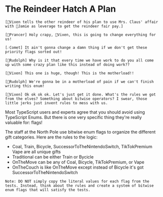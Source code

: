 # The Reindeer Hatch A Plan
```
[🌟Vixen tells the other reindeer of his plan to use Mrs. Claus' affair with 🪩Jamie as leverage to get the reindeer fair pay.]

[🦌Prancer] Holy crapy, 🌟Vixen, this is going to change everything for us!

[☄️Comet] It ain't gonna change a damn thing if we don't get these priority flags sorted out!

[🔴Rudolph] Why is it that every time we have work to do you all come up with some crazy plan like this instead of doing work??

[🌟Vixen] This one is huge, though! This is the motherload!!

[🔴Rudolph] We're gonna be in a motherload of pain if we can't finish writing this enum!

[🌟Vixen] Ok ok ok ok. Let's just get it done. What's the rules we got from the elves? Something about bitwise operators? I swear, those little jerks just invent rules to mess with us.
```
Most TypeScript users and experts agree that you should avoid using TypeScript Enums. But there is one very specific thing they're really valuable for: flags!

The staff at the North Pole use bitwise enum flags to organize the different gift categories. Here are the rules to the logic:

- Coal, Train, Bicycle, SuccessorToTheNintendoSwitch, TikTokPremium Vape are all unique gifts
- Traditional can be either Train or Bycicle
- OnTheMove can be any of Coal, Bicycle, TikTokPremium, or Vape
- OnTheCouch is like OnTheMove except instead of Bicycle it's got SuccessorToTheNintendoSwitch

```
Note: DO NOT simply copy the literal values for each flag from the tests. Instead, think about the rules and create a system of bitwise enum flags that will satisfy the tests.
```
